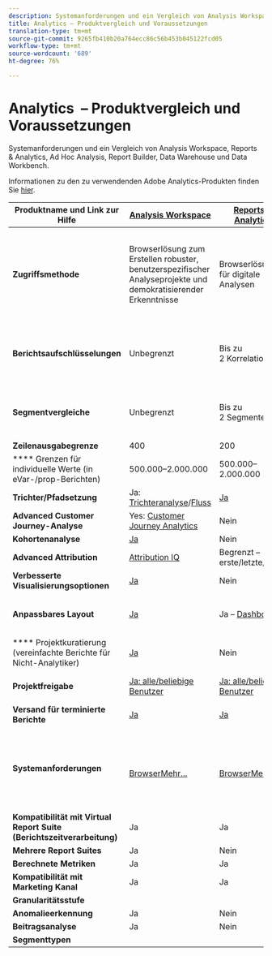 ```yaml
---
description: Systemanforderungen und ein Vergleich von Analysis Workspace, Reports & Analytics, Ad Hoc Analysis, Report Builder, Data Warehouse und Data Workbench
title: Analytics – Produktvergleich und Voraussetzungen
translation-type: tm+mt
source-git-commit: 9265fb410b20a764ecc86c56b453b045122fcd05
workflow-type: tm+mt
source-wordcount: '689'
ht-degree: 76%

---
```



# Analytics  – Produktvergleich und Voraussetzungen

Systemanforderungen und ein Vergleich von Analysis Workspace, Reports &amp; Analytics, Ad Hoc Analysis, Report Builder, Data Warehouse und Data Workbench.

Informationen zu den zu verwendenden Adobe Analytics-Produkten finden Sie [hier](/help/admin/c-analytics-product-comparison/which-analytics-tool.md).

| Produktname und Link zur Hilfe | [Analysis Workspace](https://docs.adobe.com/content/help/de-DE/analytics/analyze/analysis-workspace/home.html) | [Reports &amp; Analytics](https://docs.adobe.com/content/help/de-DE/analytics/analyze/reports-analytics/getting-started.html) | [Ad Hoc Analysis ](https://docs.adobe.com/content/help/de-DE/analytics/analyze/ad-hoc-analysis/adhoc-home.html) | [Report Builder](https://docs.adobe.com/content/help/de-DE/analytics/analyze/report-builder/home.html) | [Data Warehouse](https://docs.adobe.com/content/help/de-DE/analytics/export/data-warehouse/data-warehouse.translate.html) | [Data Workbench](https://docs.adobe.com/content/help/de-DE/data-workbench/using/home.html) |
|---|---|---|---|---|---|---|
| **Zugriffsmethode** | Browserlösung zum Erstellen robuster, benutzerspezifischer Analyseprojekte und demokratisierender Erkenntnisse | Browserlösung für digitale Analysen | Java-basiertes Tool für erweiterte digitale Analysen | Excel-Add-in, mit dem Sie benutzerspezifische Anfragen für Reports &amp; Analyse-Daten erstellen und mit Microsoft Excel visualisieren können | Browserlösung, die Berichte im CSV-Format generiert. Kann Dateien im Tableau-Format generieren. | Mehrkanalanalysetool für erweiterte Analysen, wie benutzerspezifische Zuordnungsmodelle, Predictive Analytics und Rundum-Kundenanalysen |
| **Berichtsaufschlüsselungen** | Unbegrenzt | Bis zu 2 Korrelationen | Unbegrenzt | Bis zu 2 Korrelationen | Führt vollständig erweiterte, uneingeschränkte Aufschlüsselungen nach Segment durch | Unbegrenzt |
| **Segmentvergleiche** | Unbegrenzt | Bis zu 2 Segmente | Unbegrenzt | Unbegrenzt (Stapelung der Datenanfragen) | 1 Segment. Unterstützt mehrere (gestapelte) Segmente | Unbegrenzt |
| **Zeilenausgabegrenze** | 400 | 200 | 50.000 | 50.000 | Unbegrenzt | Anpassbar |
| **** Grenzen für individuelle Werte (in eVar-/prop-Berichten) | 500.000–2.000.000 | 500.000–2.000.000 | 500.000–2.000.000 | 500.000–2.000.000 | Unbegrenzt | Anpassbar |
| **Trichter/Pfadsetzung** | Ja: [Trichteranalyse](https://docs.adobe.com/content/help/de-DE/analytics/analyze/analysis-workspace/visualizations/fallout/fallout-flow.html)/[Fluss](https://docs.adobe.com/content/help/de-DE/analytics/analyze/analysis-workspace/visualizations/flow/flow.html) | [Ja](https://docs.adobe.com/content/help/en/analytics/analyze/reports-analytics/reports.html) | [Ja](https://docs.adobe.com/content/help/en/analytics/analyze/ad-hoc-analysis/c-reports-paths.html) | Ja | Nein | Ja |
| **Advanced Customer Journey-Analyse** | Yes: [Customer Journey Analytics](https://docs.adobe.com/content/help/de-DE/analytics-platform/using/cja-landing.html) | Nein | Ja | Nein | Nein | Ja |
| **Kohortenanalyse** | [Ja](https://docs.adobe.com/content/help/de-DE/analytics/analyze/analysis-workspace/visualizations/cohort-table/cohort-analysis.html) | Nein | Nein | Nein | Nein | Ja |
| **Advanced Attribution** | [Attribution IQ](https://docs.adobe.com/content/help/en/analytics/analyze/analysis-workspace/attribution-iq.html) | Begrenzt – erste/letzte/linear | Begrenzt – erste/letzte/linear | Begrenzt – erste/letzte/linear | Begrenzt – erste/letzte/linear | Ja |
| **Verbesserte Visualisierungsoptionen** | [Ja](https://docs.adobe.com/content/help/de-DE/analytics/analyze/analysis-workspace/visualizations/freeform-analysis-visualizations.html) | Nein | Ja | Ja | Nein | Ja |
| **Anpassbares Layout** | [Ja](https://docs.adobe.com/content/help/de-DE/analytics/analyze/analysis-workspace/home.html) | Ja – [Dashboards](https://docs.adobe.com/content/help/en/analytics/analyze/reports-analytics/dashboard.html) | Nein | [Ja](https://docs.adobe.com/content/help/en/analytics/analyze/report-builder/layout/configure-the-custom-layout.html) | Ergebnissortierung nach Aufschlüsselung oder nach Metrik | Ja |
| **** Projektkuratierung (vereinfachte Berichte für Nicht-Analytiker) | [Ja](https://docs.adobe.com/content/help/de-DE/analytics/analyze/analysis-workspace/curate-share/curate.html) | Nein | Nein | Ja | Nein | Ja |
| **Projektfreigabe** | [Ja: alle/beliebige Benutzer](https://docs.adobe.com/content/help/de-DE/analytics/analyze/analysis-workspace/curate-share/curate.html) | [Ja: alle/beliebige Benutzer](https://docs.adobe.com/content/help/en/analytics/analyze/reports-analytics/scheduling.html) | Nur für Ad Hoc Analysis-Benutzer | Ja: alle/beliebige Benutzer | Nein | Ja |
| **Versand für terminierte Berichte** | [Ja](https://docs.adobe.com/content/help/en/analytics/analyze/analysis-workspace/curate-share/schedule-projects.html) | [Ja](https://docs.adobe.com/content/help/en/analytics/analyze/reports-analytics/scheduling.html) | [Ja](https://docs.adobe.com/content/help/en/analytics/analyze/ad-hoc-analysis/c-schedule.html) | [Ja](https://docs.adobe.com/content/help/en/analytics/analyze/report-builder/t-schedule-a-data-request.html) | Ja | Ja |
| **Systemanforderungen** | <br>[BrowserMehr...](https://docs.adobe.com/content/help/de-DE/analytics/admin/sys-reqs.html) | <br>[BrowserMehr...](https://docs.adobe.com/content/help/de-DE/analytics/admin/sys-reqs.html) | <br>[JavaMehr...](https://docs.adobe.com/content/help/en/analytics/analyze/ad-hoc-analysis/c-getting-started.html) | Windows, MS<br>[ExcelMehr...](https://docs.adobe.com/content/help/de-DE/analytics/analyze/report-builder/report-builder-setup/system-requirements.html) | Browser und Programm zum Öffnen von CSV-Dateien wie MS Excel, Kann Dateien im Tableau-Format generieren. | Windows 64 bit, good graphics adapter for OpenGL 3.2 [More...](https://docs.adobe.com/content/help/en/data-workbench/using/install/c-data-workbench-client-install.html) |
| **Kompatibilität mit Virtual Report Suite (Berichtszeitverarbeitung)** | Ja | Ja | Ja | Ja | Nein | Ja? |
| **Mehrere Report Suites** | Ja | Nein | Nein | Nein | Nein | Ja? |
| **Berechnete Metriken** | Ja | Ja | Ja | Ja | Ja | Ja |
| **Kompatibilität mit Marketing Kanal** | Ja | Ja | Ja | Ja | ? | ? |
| **Granularitätsstufe** |  |  |  |  |  |  |
| **Anomalieerkennung** | Ja | Nein |  |  |  |  |
| **Beitragsanalyse** | Ja | Nein | Nein | Nein | Nein | Ja |
| **Segmenttypen** |  |  |  |  |  |  |